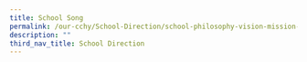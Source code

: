 ```yaml
---
title: School Song
permalink: /our-cchy/School-Direction/school-philosophy-vision-mission-n-values/school-song
description: ""
third_nav_title: School Direction
---
```

